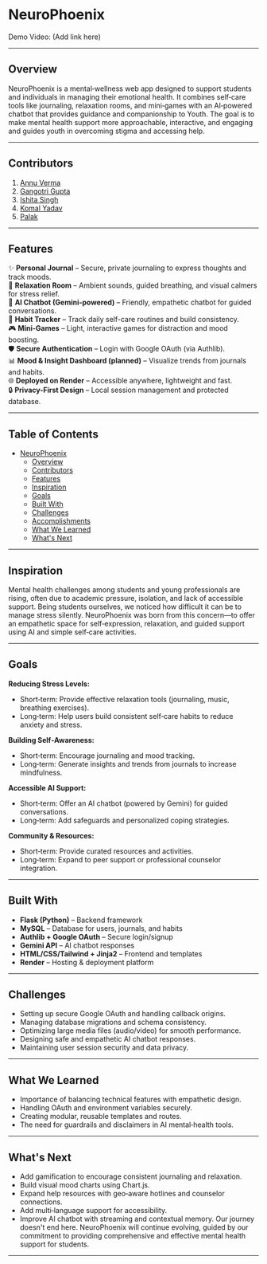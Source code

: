 # NeuroPhoenix

Demo Video: (Add link here)

---

## Overview

NeuroPhoenix is a mental‑wellness web app designed to support students and individuals in managing their emotional health. It combines self‑care tools like journaling, relaxation rooms, and mini‑games with an AI‑powered chatbot that provides guidance and companionship to Youth. The goal is to make mental health support more approachable, interactive, and engaging and guides youth in overcoming stigma and accessing help.

---

## Contributors

1. [Annu Verma](https://www.linkedin.com/in/annu-verma-41a873326)
2. [Gangotri Gupta](https://www.linkedin.com/in/gangotri-gupta-ba5764321)
3. [Ishita Singh]()
4. [Komal Yadav]()
5. [Palak]()

---


## Features

✨ **Personal Journal** – Secure, private journaling to express thoughts and track moods.  
🎵 **Relaxation Room** – Ambient sounds, guided breathing, and visual calmers for stress relief.  
🤖 **AI Chatbot (Gemini-powered)** – Friendly, empathetic chatbot for guided conversations.  
📅 **Habit Tracker** – Track daily self-care routines and build consistency.  
🎮 **Mini-Games** – Light, interactive games for distraction and mood boosting.  
🛡️ **Secure Authentication** – Login with Google OAuth (via Authlib).  
📊 **Mood & Insight Dashboard (planned)** – Visualize trends from journals and habits.  
🌐 **Deployed on Render** – Accessible anywhere, lightweight and fast.  
🔒 **Privacy-First Design** – Local session management and protected database.

---

## Table of Contents

- [NeuroPhoenix](#NeuroPhoenix)
  - [Overview](#overview)
  - [Contributors](#contributors)
  - [Features](#Features)
  - [Inspiration](#inspiration)
  - [Goals](#goals)
  - [Built With](#built-with)
  - [Challenges](#challenges)
  - [Accomplishments](#accomplishments)
  - [What We Learned](#what-we-learned)
  - [What's Next](#whats-next)

---

## Inspiration

Mental health challenges among students and young professionals are rising, often due to academic pressure, isolation, and lack of accessible support. Being students ourselves, we noticed how difficult it can be to manage stress silently. NeuroPhoenix was born from this concern—to offer an empathetic space for self‑expression, relaxation, and guided support using AI and simple self‑care activities.

---

## Goals

**Reducing Stress Levels:**

* Short‑term: Provide effective relaxation tools (journaling, music, breathing exercises).
* Long‑term: Help users build consistent self‑care habits to reduce anxiety and stress.

**Building Self‑Awareness:**

* Short‑term: Encourage journaling and mood tracking.
* Long‑term: Generate insights and trends from journals to increase mindfulness.

**Accessible AI Support:**

* Short‑term: Offer an AI chatbot (powered by Gemini) for guided conversations.
* Long‑term: Add safeguards and personalized coping strategies.

**Community & Resources:**

* Short‑term: Provide curated resources and activities.
* Long‑term: Expand to peer support or professional counselor integration.

---

## Built With

* **Flask (Python)** – Backend framework
* **MySQL** – Database for users, journals, and habits
* **Authlib + Google OAuth** – Secure login/signup
* **Gemini API** – AI chatbot responses
* **HTML/CSS/Tailwind + Jinja2** – Frontend and templates
* **Render** – Hosting & deployment platform

---


## Challenges

* Setting up secure Google OAuth and handling callback origins.
* Managing database migrations and schema consistency.
* Optimizing large media files (audio/video) for smooth performance.
* Designing safe and empathetic AI chatbot responses.
* Maintaining user session security and data privacy.

---

## What We Learned

* Importance of balancing technical features with empathetic design.
* Handling OAuth and environment variables securely.
* Creating modular, reusable templates and routes.
* The need for guardrails and disclaimers in AI mental‑health tools.

---

## What's Next

* Add gamification to encourage consistent journaling and relaxation.
* Build visual mood charts using Chart.js.
* Expand help resources with geo‑aware hotlines and counselor connections.
* Add multi‑language support for accessibility.
* Improve AI chatbot with streaming and contextual memory.
Our journey doesn't end here. NeuroPhoenix will continue evolving, guided by our commitment to providing comprehensive and effective mental health support for students.

---


